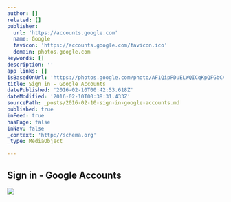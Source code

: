 ```yaml
---
author: []
related: []
publisher:
  url: 'https://accounts.google.com'
  name: Google
  favicon: 'https://accounts.google.com/favicon.ico'
  domain: photos.google.com
keywords: []
description: ''
app_links: []
isBasedOnUrl: 'https://photos.google.com/photo/AF1QipPDuELWQICqKpQFGbCAPXdecahimfA8rZGjS9t7'
title: Sign in - Google Accounts
datePublished: '2016-02-10T00:42:53.618Z'
dateModified: '2016-02-10T00:38:31.433Z'
sourcePath: _posts/2016-02-10-sign-in-google-accounts.md
published: true
inFeed: true
hasPage: false
inNav: false
_context: 'http://schema.org'
_type: MediaObject

---
```

<article style=""><h1>Sign in - Google Accounts</h1><img src="https://ssl.gstatic.com/accounts/ui/avatar_2x.png" /></article>